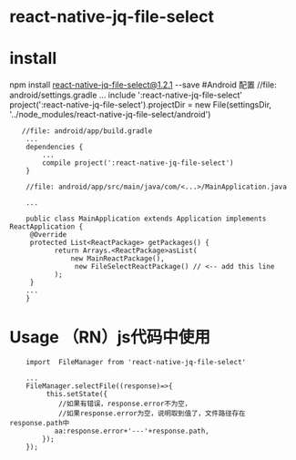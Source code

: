 # react-native-jq-file-select
# install
npm install react-native-jq-file-select@1.2.1  --save
#Android 配置
        //file: android/settings.gradle
        ...
        include ':react-native-jq-file-select'
        project(':react-native-jq-file-select').projectDir = new File(settingsDir, '../node_modules/react-native-jq-file-select/android')
       
       //file: android/app/build.gradle
        ...
        dependencies {
            ...
            compile project(':react-native-jq-file-select')
        }

        //file: android/app/src/main/java/com/<...>/MainApplication.java

        ...
       
        public class MainApplication extends Application implements ReactApplication {
         @Override
         protected List<ReactPackage> getPackages() {
               return Arrays.<ReactPackage>asList(
                   new MainReactPackage(),
                    new FileSelectReactPackage() // <-- add this line
               );
         }
        ...
        }
# Usage （RN）js代码中使用
        import  FileManager from 'react-native-jq-file-select'
        
        ...
        FileManager.selectFile((response)=>{
             this.setState({
                //如果有错误，response.error不为空，
                //如果response.error为空，说明取到值了，文件路径存在response.path中
               aa:response.error+'---'+response.path,
            });
        });

